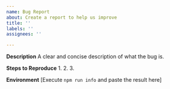 ```yaml
---
name: Bug Report
about: Create a report to help us improve
title: ''
labels: ''
assignees: ''

---
```


**Description**
A clear and concise description of what the bug is.

**Steps to Reproduce**
1.
2.
3.

**Environment**
[Execute `npm run info` and paste the result here]
